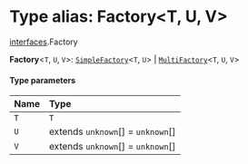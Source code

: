 # Type alias: Factory\<T, U, V>

[interfaces](/en/auto-docs/editor/modules/interfaces.md).Factory

**Factory**<`T`, `U`, `V`>: [`SimpleFactory`](/en/auto-docs/editor/types/interfaces.SimpleFactory.md)<`T`, `U`> | [`MultiFactory`](/en/auto-docs/editor/types/interfaces.MultiFactory.md)<`T`, `U`, `V`>

#### Type parameters

| Name | Type |
| :------ | :------ |
| `T` | `T` |
| `U` | extends `unknown`\[] = `unknown`\[] |
| `V` | extends `unknown`\[] = `unknown`\[] |
